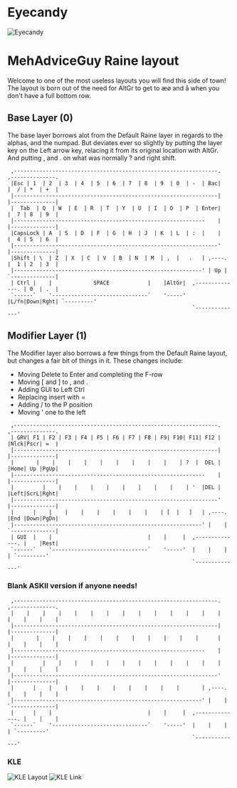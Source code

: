# Eyecandy
![Eyecandy](https://i.imgur.com/gYWNDlF.png)

# MehAdviceGuy Raine layout

Welcome to one of the most useless layouts you will find this side of town!
The layout is born out of the need for AltGr to get to æø and å when you don't have a full bottom row.

## Base Layer (0)
The base layer borrows alot from the Default Raine layer in regards to the alphas, and the numpad. But deviates ever so slightly by putting the layer key on the Left arrow key, relacing it from its original location with AltGr. And putting , and . on what was normally ? and right shift.
```
 ,----------------------------------------------------------------.   ,--------------.
 |Esc | 1  | 2  | 3  | 4  | 5  | 6  | 7  | 8  | 9  | 0  | -  | Bac|   |  / | *  | +  |  
 |----------------------------------------------------------------|   |--------------|
 |  Tab  | Q  | W  | E  | R  | T  | Y  | U  | I  | O  | P  | Enter|   |  7 | 8  | 9  |
 |------------------------------------------------------------    |   |--------------|
 |CapsLock | A  | S  | D  | F  | G  | H  | J  | K  | L  | :  |    |   |  4 | 5  | 6  | 
 |----------------------------------------------------------------'   |--------------|
 |Shift | \  | Z  | X  | C  | V  | B  | N  | M  | ,  |   .   | ,----. |  1 | 2  | 3  |
 |-----------------------------------------------------------' | Up | `--------------|
 | Ctrl |    |             SPACE            |    |AltGr|  ,--------------. | 0  | .  |
 `------`    '------------------------------`    '-----'  |L/fn|Down|Rght| `---------'
                                                          `--------------'
```

## Modifier Layer (1)
The Modifier layer also borrows a few things from the Default Raine layout, but changes a fair bit of things in it. These changes include:
* Moving Delete to Enter and completing the F-row
* Moving [ and ] to , and .
* Adding GUI to Left Ctrl
* Replacing insert with =
* Adding / to the P position
* Moving ' one to the left

```
 ,----------------------------------------------------------------.   ,--------------.
 | GRV| F1 | F2 | F3 | F4 | F5 | F6 | F7 | F8 | F9| F10| F11| F12 |   |Nlck|Pscr| =  |  
 |----------------------------------------------------------------|   |--------------|
 |       |    |    |    |    |    |    |    |    |    | ?  |  DEL |   |Home| Up |PgUp|
 |------------------------------------------------------------    |   |--------------|
 |         |    |    |    |    |    |    |    |    |    | '  |DEL |   |Left|ScrL|Rght| 
 |----------------------------------------------------------------'   |--------------|
 |      |    |    |    |    |    |    |    |    | [  |   ]   | ,----. |End |Down|PgDn|
 |-----------------------------------------------------------' |    | `--------------|
 | GUI  |    |                              |    |     |  ,--------------. |    |Rest|
 `------`    '------------------------------`    '-----'  |    |    |    | `---------'
                                                          `--------------'
```

### Blank ASKII version if anyone needs!
```
 ,----------------------------------------------------------------.   ,--------------.
 |    |    |    |    |    |    |    |    |    |    |    |    |    |   |    |    |    |  
 |----------------------------------------------------------------|   |--------------|
 |       |    |    |    |    |    |    |    |    |    |    |      |   |    |    |    |
 |------------------------------------------------------------    |   |--------------|
 |         |    |    |    |    |    |    |    |    |    |    |    |   |    |    |    | 
 |----------------------------------------------------------------'   |--------------|
 |      |    |    |    |    |    |    |    |    |    |       | ,----. |    |    |    |
 |-----------------------------------------------------------' |    | `--------------|
 |      |    |                              |    |     |  ,--------------. |    |    |
 `------`    '------------------------------`    '-----'  |    |    |    | `---------'
                                                          `--------------'
```

### KLE
![KLE Layout](https://i.imgur.com/JDc1oM4.png)
![KLE Link](http://www.keyboard-layout-editor.com/##@@=Esc%0A%60&=!%0A1&=%2F@%0A2&=%23%0A3&=$%0A4&=%25%0A5&=%5E%0A6&=%2F&%0A7&=*%0A8&=(%0A9&=)%0A0&=%2F_%0A-&=+%0A%2F=&_x:0.25%3B&=%2F%2F&=*&=+%3B&@_w:1.5%3B&=Tab&=Q&=W&=E&=R&=T&=Y&=U&=I&=O&=P&_x:0.25&w:1.25&h:2&w2:1.5&h2:1&x2:-0.25%3B&=Enter&_x:0.25%3B&=7&=8&=9%3B&@_w:1.75%3B&=Caps%20Lock&=A&=S&=D&=F&=G&=H&=J&=K&=L&=%2F:%0A%2F%3B&_x:1.5%3B&=4&=5&=6%3B&@_w:1.25%3B&=Shift&=%7C%0A%5C&=Z&=X&=C&=V&=B&=N&=M&=%3C%0A,&_w:1.5%3B&=%3E%0A.&_x:1.5%3B&=1&=2&=3%3B&@_y:-0.75&x:12%3B&=%E2%86%91%3B&@_y:-0.25&w:1.25%3B&=Ctrl&_x:1&a:7&w:6.25%3B&=&_x:1&a:4&w:1.25%3B&=AltGr&_x:3.5%3B&=0&=.%3B&@_y:-0.75&x:11%3B&=%E2%86%90%0AFN&=%E2%86%93&=%E2%86%92%3B&@_y:0.25%3B&=%60&=F1&=F2&=F3&=F4&=F5&=F6&=F7&=F8&=F9&=F10&=F11&=F12&_x:0.25%3B&=NLock&=Print&=%2F=%3B&@_a:7&w:1.5%3B&=&=&=&=&=&=&=&=&=&=&_a:4%3B&=%2F%2F&_x:0.25&w:1.25&h:2&w2:1.5&h2:1&x2:-0.25%3B&=Del&_x:0.25%3B&=Home&=Up&=PgUp%3B&@_a:7&w:1.75%3B&=&=&=&=&=&=&=&=&=&=&_a:4%3B&='&_x:1.5%3B&=Left&=ScrLc&=Right%3B&@_a:7&w:1.25%3B&=&=&=&=&=&=&=&=&=&_a:4%3B&=%5B&_w:1.5%3B&=%5D&_x:1.5%3B&=End&=Down&=PgDn%3B&@_y:-0.75&x:12&a:7%3B&=%3B&@_y:-0.25&a:4&w:1.25%3B&=Win&_x:1&w:6.25%3B&=RAlt&_x:1&a:7&w:1.25%3B&=&_x:3.5%3B&=&_a:4%3B&=Rst%3B&@_y:-0.75&x:11&a:7%3B&=&=&=)